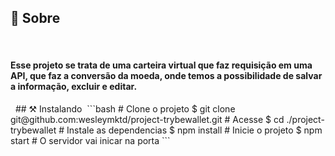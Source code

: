 ## 🧐 Sobre
 <h4 align="left"> 
	Esse projeto se trata de uma carteira virtual que faz requisição em uma API, que faz a
conversão da moeda, onde temos a possibilidade de salvar a informação, excluir e editar.
</h4>
  ## ⚒ Instalando <a name = "installing"></a>
 ```bash
# Clone o projeto
$ git clone git@github.com:wesleymktd/project-trybewallet.git
# Acesse
$ cd ./project-trybewallet
# Instale as dependencias
$ npm install
# Inicie o projeto
$ npm start
# O servidor vai inicar na porta <http://localhost:3000>
```
